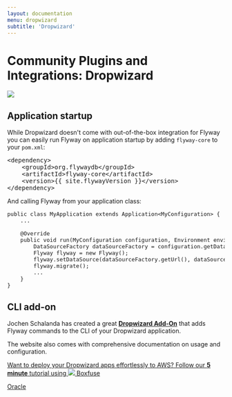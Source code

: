```yaml
---
layout: documentation
menu: dropwizard
subtitle: 'Dropwizard'
---
```

# Community Plugins and Integrations: Dropwizard

<img src="/assets/logos/dropwizard.png">

## Application startup

While Dropwizard doesn't come with out-of-the-box integration for Flyway you can easily run Flyway on application startup by adding `flyway-core` to your `pom.xml`:
<pre class="prettyprint">&lt;dependency&gt;
    &lt;groupId&gt;org.flywaydb&lt;/groupId&gt;
    &lt;artifactId&gt;flyway-core&lt;/artifactId&gt;
    &lt;version&gt;{{ site.flywayVersion }}&lt;/version&gt;
&lt;/dependency&gt;</pre>

And calling Flyway from your application class:

<pre class="prettyprint" style="font-size: 90%">public class MyApplication extends Application&lt;MyConfiguration&gt; {
    ...

    @Override
    public void run(MyConfiguration configuration, Environment environment) {
        DataSourceFactory dataSourceFactory = configuration.getDataSourceFactory();
        Flyway flyway = new Flyway();
        flyway.setDataSource(dataSourceFactory.getUrl(), dataSourceFactory.getUser(), dataSourceFactory.getPassword());
        flyway.migrate();
        ...
    }
}</pre>

## CLI add-on

Jochen Schalanda has created a great <strong><a href="https://github.com/joschi/dropwizard-flyway">Dropwizard Add-On</a></strong> that adds Flyway commands to the CLI of your Dropwizard application.

The website also comes with comprehensive documentation on usage and configuration.

<a class="inline-cta" href="https://boxfuse.com/blog/dropwizard-aws"><i class="fa fa-cloud"></i> Want to deploy your Dropwizard apps effortlessly to AWS? Follow our <strong>5 minute</strong> tutorial using <img src="/assets/logo/boxfuse-logo-nano-blue.png"> Boxfuse <i class="fa fa-arrow-right"></i></a>

<p class="next-steps">
    <a class="btn btn-primary" href="/documentation/database/oracle">Oracle <i class="fa fa-arrow-right"></i></a>
</p>